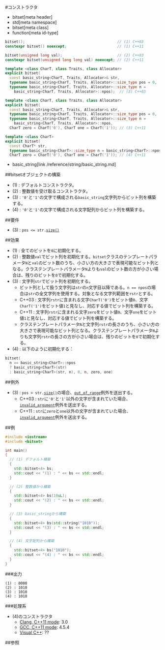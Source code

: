 #コンストラクタ
* bitset[meta header]
* std[meta namespace]
* bitset[meta class]
* function[meta id-type]

```cpp
bitset();                                          // (1) C++03
constexpr bitset() noexcept;                       // (1) C++11

bitset(unsigned long val);                         // (2) C++03
constexpr bitset(unsigned long long val) noexcept; // (2) C++11

template <class CharT, class Traits, class Allocator>
explicit bitset(
  const basic_string<CharT, Traits, Allocator>& str,
  typename basic_string<CharT, Traits, Allocator>::size_type pos = 0,
  typename basic_string<CharT, Traits, Allocator>::size_type n =
    basic_string<CharT, Traits, Allocator>::npos);  // (3) C++03

template <class CharT, class Traits, class Allocator>
explicit bitset(
  const basic_string<CharT, Traits, Allocator>& str,
  typename basic_string<CharT, Traits, Allocator>::size_type pos = 0,
  typename basic_string<CharT, Traits, Allocator>::size_type n =
    basic_string<CharT, Traits, Allocator>::npos,
  CharT zero = CharT('0'), CharT one = CharT('1')); // (3) C++11

template <class CharT>
explicit bitset(
  const CharT* str,
  typename basic_string<CharT>::size_type n = basic_string<CharT>::npos,
  CharT zero = CharT('0'), CharT one = CharT('1')); // (4) C++11
```
* basic_string[link /reference/string/basic_string.md]

##bitsetオブジェクトの構築
- (1) : デフォルトコンストラクタ。
- (2) : 整数値を受け取るコンストラクタ。
- (3) : `'0'`と`'1'`の文字で構成される`basic_string`文字列からビット列を構築する。
- (4) : `'0'`と`'1'`の文字で構成される文字配列からビット列を構築する。


##要件
- (3) : `pos <= str.`[`size()`](/reference/string/basic_string/size.md)


##効果
- (1) : 全てのビットを`0`に初期化する。
- (2) : 整数値`val`でビット列を初期化する。`bitset`クラスのテンプレートパラメータ`N`と`val`のビット数のうち、小さい方の大きさで表現可能なビット列となる。クラステンプレートパラメータ`N`よりも`val`のビット数の方が小さい場合は、残りのビットを`0`で初期化する。
- (3) : 文字列`str`でビット列を初期化する。
	- ビット列として扱う文字列は`str`の`n`文字目以降である。`n == npos`の場合は`str`の全文字列を使用する。対象となる文字列範囲を`rstr`とする。
	- C++03 : 文字列`rstr`に含まれる文字`CharT('0')`をビット値`0`、文字`CharT('1')`をビット値`1`と見なし、対応する値でビット列を構築する。
	- C++11 : 文字列`rstr`に含まれる文字`zero`をビット値`0`、文字`one`をビット値`1`と見なし、対応する値でビット列を構築する。
	- クラステンプレートパラメータ`N`と文字列`rstr`の長さのうち、小さい方の大きさで表現可能なビット列となる。クラステンプレートパラメータ`N`よりも文字列`rstr`の長さの方が小さい場合は、残りのビットを`0`で初期化する。
- (4) : 以下のように初期化する：

```cpp
bitset(
  n == basic_string<CharT>::npos
  ? basic_string<CharT>(str)
  : basic_string<CharT>(str, n), 0, n, zero, one)
```


##例外
- (3) : `pos > str.`[`size()`](/reference/string/basic_string/size.md)の場合、[`out_of_range`](/reference/stdexcept.md)例外を送出する。
	- C++03 : `str`に`'0'`と`'1'`以外の文字が含まれていた場合、[`invalid_argument`](/reference/stdexcept.md)例外を送出する。
	- C++11 : `str`に`zero`と`one`以外の文字が含まれていた場合、[`invalid_argument`](/reference/stdexcept.md)例外を送出する。



##例
```cpp
#include <iostream>
#include <bitset>

int main()
{
  // (1) デフォルト構築
  {
    std::bitset<4> bs;
    std::cout << "(1) : " << bs << std::endl;
  }

  // (2) 整数値から構築
  {
    std::bitset<4> bs(10uL);
    std::cout << "(2) : " << bs << std::endl;
  }

  // (3) basic_stringから構築
  {
    std::bitset<4> bs(std::string("1010"));
    std::cout << "(3) : " << bs << std::endl;
  }

  // (4) 文字配列から構築
  {
    std::bitset<4> bs("1010");
    std::cout << "(4) : " << bs << std::endl;
  }
}
```

###出力
```
(1) : 0000
(2) : 1010
(3) : 1010
(4) : 1010
```


###処理系
- (4)のコンストラクタ
	- [Clang, C++11 mode](/implementation.md#clang): 3.0
	- [GCC, C++11 mode](/implementation.md#gcc): 4.5.4
	- [Visual C++](/implementation.md#visual_cpp): ??


##参照

